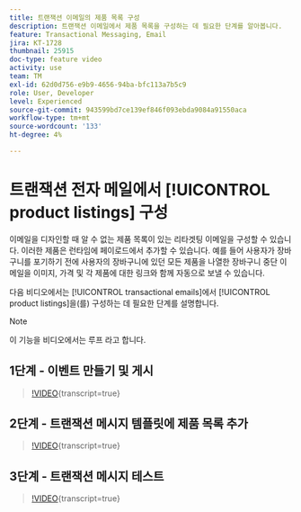 ```yaml
---
title: 트랜잭션 이메일의 제품 목록 구성
description: 트랜잭션 이메일에서 제품 목록을 구성하는 데 필요한 단계를 알아봅니다.
feature: Transactional Messaging, Email
jira: KT-1728
thumbnail: 25915
doc-type: feature video
activity: use
team: TM
exl-id: 62d0d756-e9b9-4656-94ba-bfc113a7b5c9
role: User, Developer
level: Experienced
source-git-commit: 943599bd7ce139ef846f093ebda9084a91550aca
workflow-type: tm+mt
source-wordcount: '133'
ht-degree: 4%

---
```


# 트랜잭션 전자 메일에서 [!UICONTROL product listings] 구성

이메일을 디자인할 때 알 수 없는 제품 목록이 있는 리타겟팅 이메일을 구성할 수 있습니다. 이러한 제품은 런타임에 페이로드에서 추가할 수 있습니다. 예를 들어 사용자가 장바구니를 포기하기 전에 사용자의 장바구니에 있던 모든 제품을 나열한 장바구니 중단 이메일을 이미지, 가격 및 각 제품에 대한 링크와 함께 자동으로 보낼 수 있습니다.

다음 비디오에서는 [!UICONTROL transactional emails]에서 [!UICONTROL product listings]을(를) 구성하는 데 필요한 단계를 설명합니다.

>[!NOTE]
>
>이 기능을 비디오에서는 루프 라고 합니다.

## 1단계 - 이벤트 만들기 및 게시

>[!VIDEO](https://video.tv.adobe.com/v/25914?learn=on){transcript=true}

## 2단계 - 트랜잭션 메시지 템플릿에 제품 목록 추가

>[!VIDEO](https://video.tv.adobe.com/v/25915?learn=on){transcript=true}

## 3단계 - 트랜잭션 메시지 테스트

>[!VIDEO](https://video.tv.adobe.com/v/25916?learn=on){transcript=true}
